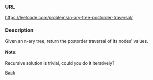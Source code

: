 ### URL

https://leetcode.com/problems/n-ary-tree-postorder-traversal/

### Description

Given an n-ary tree, return the postorder traversal of its nodes' values.

 
 
#### Note:

Recursive solution is trivial, could you do it iteratively?


[Back](readme.md)